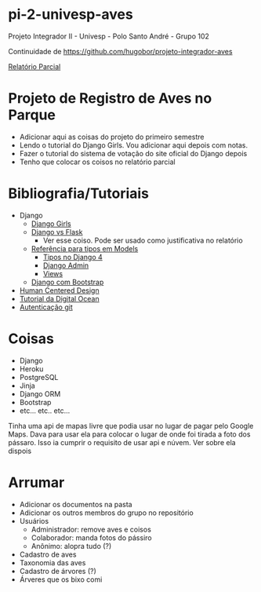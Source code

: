 # pi-2-univesp-aves
Projeto Integrador II - Univesp - Polo Santo André - Grupo 102

Continuidade de https://github.com/hugobor/projeto-integrador-aves

[Relatório Parcial](https://docs.google.com/document/d/1M4Nki4ytIAsv0m_NU1hezAc1a96qPrabzQhn2Iyu0ew/edit?usp=sharing)

# Projeto de Registro de Aves no Parque

+ Adicionar aqui as coisas do projeto do primeiro semestre
+ Lendo o tutorial do Django Girls. Vou adicionar aqui depois com notas.
+ Fazer o tutorial do sistema de votação do site oficial do Django depois
+ Tenho que colocar os coisos no relatório parcial

# Bibliografia/Tutoriais

+ Django
  + [Django Girls](https://tutorial.djangogirls.org/en/)
  + [Django vs Flask](https://testdriven.io/blog/django-vs-flask/)
    +  Ver esse coiso. Pode ser usado como justificativa no relatório
  + [Referência para tipos em Models](https://docs.djangoproject.com/en/3.2/ref/models/fields/#field-types)
    + [Tipos no Django 4](https://docs.djangoproject.com/en/4.0/ref/models/fields/#field-types)
    + [Django Admin](https://docs.djangoproject.com/en/4.0/ref/contrib/admin/)
    + [Views](https://docs.djangoproject.com/en/4.0/topics/http/views/)
  + [Django com Bootstrap](https://dev.to/thalesbruno/django-projeto-generico-com-bootstrap-3d86)
+ [Human Centered Design](https://drive.google.com/file/d/1tn2pg6GBNODpE4K-iL70vJPG_gS6eeof/preview)
+ [Tutorial da Digital Ocean](https://www.digitalocean.com/community/tutorials/how-to-install-django-and-set-up-a-development-environment-on-ubuntu-20-04)
+ [Autenticação git](https://stackoverflow.com/questions/68775869/support-for-password-authentication-was-removed-please-use-a-personal-access-to)


# Coisas

+ Django
+ Heroku
+ PostgreSQL  
+ Jinja
+ Django ORM
+ Bootstrap
+ etc... etc.. etc...

Tinha uma api de mapas livre que podia usar no lugar de pagar pelo Google Maps.
Dava para usar ela para colocar o lugar de onde foi tirada a foto dos pássaro.
Isso ia cumprir o requisito de usar api e núvem.
Ver sobre ela dispois

# Arrumar

+ Adicionar os documentos na pasta
+ Adicionar os outros membros do grupo no repositório
+ Usuários
  + Administrador: remove aves e coisos
  + Colaborador: manda fotos do pássiro
  + Anônimo: alopra tudo (?)
+ Cadastro de aves
+ Taxonomia das aves 
+ Cadastro de árvores (?)
+ Árveres que os bixo comi
